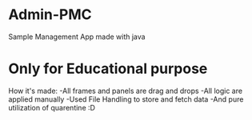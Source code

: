 # Admin-PMC
Sample Management App made with java
# Only for Educational purpose
How it's made:
-All frames and panels are drag and drops
-All logic are applied manually
-Used File Handling to store and fetch data
-And pure utilization of quarentine :D
